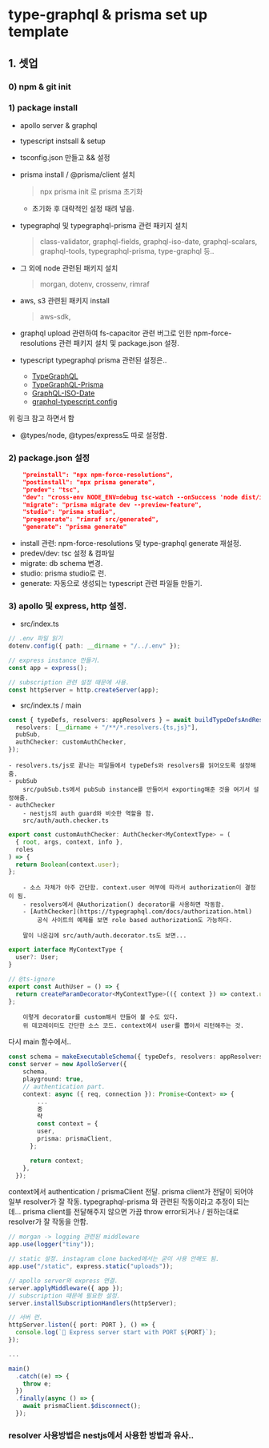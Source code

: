# type-graphql & prisma set up template

## 1. 셋업

### 0) npm & git init

### 1) package install

- apollo server & graphql
- typescript instsall & setup
- tsconfig.json 만들고 && 설정
- prisma install / @prisma/client 설치
  > npx prisma init
  > 로 prisma 초기화
  - 초기화 후 대략적인 설정 때려 넣음.
- typegraphql 및 typegraphql-prisma 관련 패키지 설치

  > class-validator, graphql-fields, graphql-iso-date, graphql-scalars, graphql-tools, typegraphql-prisma, type-graphql 등..

- 그 외에 node 관련된 패키지 설치
  > morgan, dotenv, crossenv, rimraf
- aws, s3 관련된 패키지 install
  > aws-sdk,
- graphql upload 관련하여 fs-capacitor 관련 버그로 인한 npm-force-resolutions 관련 패키지 설치 및 package.json 설정.

- typescript typegraphql prisma 관련된 설정은..
  - [TypeGraphQL](https://typegraphql.com/docs/prisma.html)
  - [TypeGraphQL-Prisma](https://www.npmjs.com/package/typegraphql-prisma)
  - [GraphQL-ISO-Date](https://www.npmjs.com/package/graphql-iso-date)
  - [graphql-typescript.config](https://github.com/MichalLytek/type-graphql/blob/master/tsconfig.json)

위 링크 참고 하면서 함

- @types/node, @types/express도 따로 설정함.

### 2) package.json 설정

```json
    "preinstall": "npx npm-force-resolutions",
    "postinstall": "npx prisma generate",
    "predev": "tsc",
    "dev": "cross-env NODE_ENV=debug tsc-watch --onSuccess 'node dist/index.js'",
    "migrate": "prisma migrate dev --preview-feature",
    "studio": "prisma studio",
    "pregenerate": "rimraf src/generated",
    "generate": "prisma generate"
```

- install 관련: npm-force-resolutions 및 type-graphql generate 재설정.
- predev/dev: tsc 설정 & 컴파일
- migrate: db schema 변경.
- studio: prisma studio로 런.
- generate: 자동으로 생성되는 typescript 관련 파일들 만들기.

### 3) apollo 및 express, http 설정.

- src/index.ts

```ts
// .env 파일 읽기
dotenv.config({ path: __dirname + "/../.env" });

// express instance 만들기.
const app = express();

// subscription 관련 설정 때문에 사용.
const httpServer = http.createServer(app);
```

- src/index.ts / main

```ts
const { typeDefs, resolvers: appResolvers } = await buildTypeDefsAndResolvers({
  resolvers: [__dirname + "/**/*.resolvers.{ts,js}"],
  pubSub,
  authChecker: customAuthChecker,
});
```

    - resolvers.ts/js로 끝나는 파일들에서 typeDefs와 resolvers를 읽어오도록 설정해줌.
    - pubSub
        src/pubSub.ts에서 pubSub instance를 만들어서 exporting해준 것을 여기서 설정해줌.
    - authChecker
        - nestjs의 auth guard와 비슷한 역할을 함.
        src/auth/auth.checker.ts

```ts
export const customAuthChecker: AuthChecker<MyContextType> = (
  { root, args, context, info },
  roles
) => {
  return Boolean(context.user);
};
```

        - 소스 자체가 아주 간단함. context.user 여부에 따라서 authorization이 결정이 됨.
        - resolvers에서 @Authorization() decorator를 사용하면 작동함.
        - [AuthChecker](https://typegraphql.com/docs/authorization.html)
            공식 사이트의 예제를 보면 role based authorization도 가능하다.

        말이 나온김에 src/auth/auth.decorator.ts도 보면...

```ts
export interface MyContextType {
  user?: User;
}

// @ts-ignore
export const AuthUser = () => {
  return createParamDecorator<MyContextType>(({ context }) => context.user);
};
```

        이렇게 decorator를 custom해서 만들어 볼 수도 있다.
        위 데코레이터도 간단한 소스 코드. context에서 user를 뽑아서 리턴해주는 것.

다시 main 함수에서..

```ts
const schema = makeExecutableSchema({ typeDefs, resolvers: appResolvers });
const server = new ApolloServer({
    schema,
    playground: true,
    // authentication part.
    context: async ({ req, connection }): Promise<Context> => {
        ...
        중
        략
        const context = {
        user,
        prisma: prismaClient,
      };

      return context;
    },
  });
```

context에서 authentication / prismaClient 전달.
prisma client가 전달이 되어야 일부 resolver가 잘 작동. typegraphql-prisma 와 관련된 작동이라고 추정이 되는데... prisma client를 전달해주지 않으면 가끔 throw error되거나 / 원하는대로 resolver가 잘 작동을 안함.

```ts
// morgan -> logging 관련된 middleware
app.use(logger("tiny"));

// static 설정. instagram clone backed에서는 굳이 사용 안해도 됨.
app.use("/static", express.static("uploads"));

// apollo server와 express 연결.
server.applyMiddleware({ app });
// subscription 때문에 필요한 설정.
server.installSubscriptionHandlers(httpServer);

// 서버 런.
httpServer.listen({ port: PORT }, () => {
  console.log(`🤗 Express server start with PORT ${PORT}`);
});

...

main()
  .catch((e) => {
    throw e;
  })
  .finally(async () => {
    await prismaClient.$disconnect();
  });
```

### resolver 사용방법은 nestjs에서 사용한 방법과 유사..
